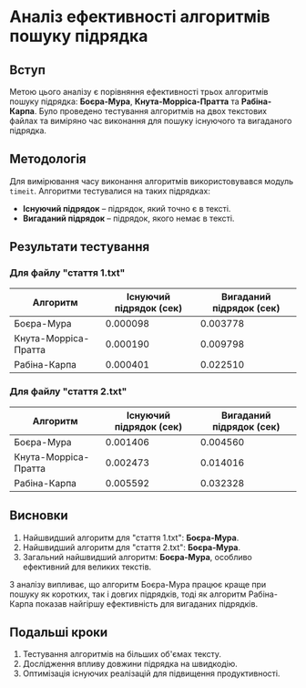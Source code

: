 # Аналіз ефективності алгоритмів пошуку підрядка

## Вступ
Метою цього аналізу є порівняння ефективності трьох алгоритмів пошуку підрядка: **Боєра-Мура**, **Кнута-Морріса-Пратта** та **Рабіна-Карпа**. Було проведено тестування алгоритмів на двох текстових файлах та виміряно час виконання для пошуку існуючого та вигаданого підрядка.

## Методологія
Для вимірювання часу виконання алгоритмів використовувався модуль `timeit`. Алгоритми тестувалися на таких підрядках:
- **Існуючий підрядок** – підрядок, який точно є в тексті.
- **Вигаданий підрядок** – підрядок, якого немає в тексті.

## Результати тестування

### Для файлу "стаття 1.txt"
| Алгоритм               | Існуючий підрядок (сек) | Вигаданий підрядок (сек) |
|-----------------------|------------------------|-------------------------|
| Боєра-Мура            | 0.000098                | 0.003778                 |
| Кнута-Морріса-Пратта   | 0.000190                | 0.009798                 |
| Рабіна-Карпа           | 0.000401                | 0.022510                 |

### Для файлу "стаття 2.txt"
| Алгоритм               | Існуючий підрядок (сек) | Вигаданий підрядок (сек) |
|-----------------------|------------------------|-------------------------|
| Боєра-Мура            | 0.001406                | 0.004560                 |
| Кнута-Морріса-Пратта   | 0.002473                | 0.014016                 |
| Рабіна-Карпа           | 0.005592                | 0.032328                 |

## Висновки
1. Найшвидший алгоритм для "стаття 1.txt": **Боєра-Мура**.
2. Найшвидший алгоритм для "стаття 2.txt": **Боєра-Мура**.
3. Загальний найшвидший алгоритм: **Боєра-Мура**, особливо ефективний для великих текстів.

З аналізу випливає, що алгоритм Боєра-Мура працює краще при пошуку як коротких, так і довгих підрядків, тоді як алгоритм Рабіна-Карпа показав найгіршу ефективність для вигаданих підрядків.

## Подальші кроки
1. Тестування алгоритмів на більших об'ємах тексту.
2. Дослідження впливу довжини підрядка на швидкодію.
3. Оптимізація існуючих реалізацій для підвищення продуктивності.
